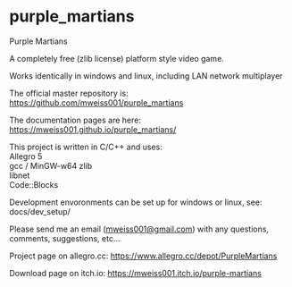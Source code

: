# purple_martians
Purple Martians

A completely free (zlib license) platform style video game.  

Works identically in windows and linux, including LAN network multiplayer

The official master repository is: https://github.com/mweiss001/purple_martians

The documentation pages are here: https://mweiss001.github.io/purple_martians/

This project is written in C/C++ and uses:  
Allegro 5  
gcc / MinGW-w64 
zlib  
libnet  
Code::Blocks  

Development envoronments can be set up for windows or linux, see: docs/dev_setup/

Please send me an email (mweiss001@gmail.com) with any questions, comments, suggestions, etc...

Project page on allegro.cc:  https://www.allegro.cc/depot/PurpleMartians

Download page on itch.io:  https://mweiss001.itch.io/purple-martians
